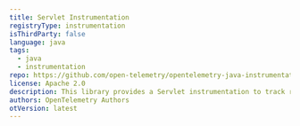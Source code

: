 ```yaml
---
title: Servlet Instrumentation
registryType: instrumentation
isThirdParty: false
language: java
tags:
  - java
  - instrumentation
repo: https://github.com/open-telemetry/opentelemetry-java-instrumentation/tree/main/instrumentation/servlet
license: Apache 2.0
description: This library provides a Servlet instrumentation to track requests through OpenTelemetry.
authors: OpenTelemetry Authors
otVersion: latest
---
```

